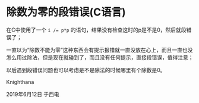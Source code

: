 <meta name="created" content="2019-06-12">

# 除数为零的段错误(C语言)

 在C中使用了一个 `i /= p*p` 的语句，结果没有检查这时的p是不是0，然后就段错误了；
 
 一直以为“除数不能为零”这种东西会有提示报错就一直没放在心上，而且一直也没怎么用过除法，但是现在就碰到了，而且没有任何提示，直接段错误，值得注意；

 以后遇到段错误问题也可以考虑是不是除法的时候哪里有个除数是0。

 Knighthana

 2019年6月12日 于西电
